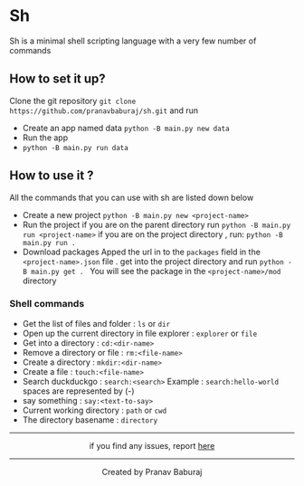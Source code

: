 # Sh
Sh is a minimal shell scripting language with a very few number of commands
## How to set it up?
Clone the git repository
`git clone https://github.com/pranavbaburaj/sh.git`
and run

- Create an app named data
`python -B main.py new data`
- Run the app
- ```python -B main.py run data```

## How to use it ?
All the commands that you can use with sh are listed down below

-  Create a new project
	```python -B main.py new <project-name>```
 - Run the project
	 if you are on the parent directory run
	 ```python -B main.py run <project-name>```
	 if you are on the project directory , run:
	 ```python -B main.py run .```
 - Download packages
		Apped the url in to the `packages` field in the `<project-name>.json` file . get into the project directory
		and run `python -B main.py get . `
		You will see the package in the `<project-name>/mod` directory
	
### Shell commands
 - Get the list of files and folder : `ls` or `dir`
 - Open up the current directory in file explorer : `explorer` or `file`
 - Get into a directory : `cd:<dir-name>`
 - Remove a directory or file : `rm:<file-name>`
 - Create a directory : `mkdir:<dir-name>`
 - Create a file : `touch:<file-name>`
 - Search duckduckgo : `search:<search>`
 Example : `search:hello-world`
 spaces are represented by (-)
 - say something : `say:<text-to-say>` 
 - Current working directory : `path` or `cwd`
 - The directory basename : `directory`

<hr>
<div align="center">
if you find any issues, report <a href="https://github.com/pranavbaburaj/sh/issues">
here</a>
</div>
<hr>
<div align="center">
  Created by <a style="text-decoration:none;" href="https://github.com/pranavbaburaj">Pranav Baburaj</a>
</div>

